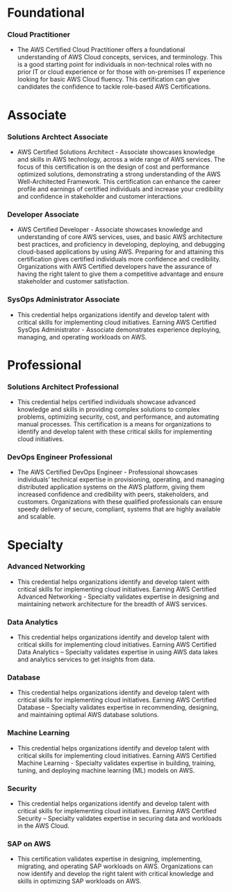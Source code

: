 # Foundational

### Cloud Practitioner
- The AWS Certified Cloud Practitioner offers a foundational understanding of AWS Cloud concepts, services, and terminology. This is a good starting point for individuals in non-technical roles with no prior IT or cloud experience or for those with on-premises IT experience looking for basic AWS Cloud fluency. This certification can give candidates the confidence to tackle role-based AWS Certifications.

# Associate

### Solutions Archtect Associate
- AWS Certified Solutions Architect - Associate showcases knowledge and skills in AWS technology, across a wide range of AWS services. The focus of this certification is on the design of cost and performance optimized solutions, demonstrating a strong understanding of the AWS Well-Architected Framework. This certification can enhance the career profile and earnings of certified individuals and increase your credibility and confidence in stakeholder and customer interactions.

### Developer Associate
- AWS Certified Developer - Associate showcases knowledge and understanding of core AWS services, uses, and basic AWS architecture best practices, and proficiency in developing, deploying, and debugging cloud-based applications by using AWS. Preparing for and attaining this certification gives certified individuals more confidence and credibility. Organizations with AWS Certified developers have the assurance of having the right talent to give them a competitive advantage and ensure stakeholder and customer satisfaction.

### SysOps Administrator Associate
- This credential helps organizations identify and develop talent with critical skills for implementing cloud initiatives. Earning AWS Certified SysOps Administrator - Associate
demonstrates experience deploying, managing, and operating workloads on AWS.


# Professional

### Solutions Architect Professional
- This credential helps certified individuals showcase advanced knowledge and skills in providing complex solutions to complex problems, optimizing security, cost, and performance, and automating manual processes. This certification is a means for organizations to identify and develop talent with these critical skills for implementing cloud initiatives.

### DevOps Engineer Professional
- The AWS Certified DevOps Engineer - Professional showcases individuals’ technical expertise in provisioning, operating, and managing distributed application systems on the AWS platform, giving them increased confidence and credibility with peers, stakeholders, and customers. Organizations with these qualified professionals can ensure speedy delivery of secure, compliant, systems that are highly available and scalable.

# Specialty

### Advanced Networking
- This credential helps organizations identify and develop talent with critical skills for implementing cloud initiatives. Earning AWS Certified Advanced Networking - Specialty validates expertise in designing and maintaining network architecture for the breadth of AWS services.

### Data Analytics
- This credential helps organizations identify and develop talent with critical skills for implementing cloud initiatives. Earning AWS Certified Data Analytics – Specialty validates expertise in using AWS data lakes and analytics services to get insights from data.

### Database
- This credential helps organizations identify and develop talent with critical skills for implementing cloud initiatives. Earning AWS Certified Database – Specialty validates expertise in recommending, designing, and maintaining optimal AWS database solutions.

### Machine Learning
- This credential helps organizations identify and develop talent with critical skills for implementing cloud initiatives. Earning AWS Certified Machine Learning - Specialty validates expertise in building, training, tuning, and deploying machine learning (ML) models on AWS.

### Security
- This credential helps organizations identify and develop talent with critical skills for implementing cloud initiatives. Earning AWS Certified Security – Specialty validates expertise in securing data and workloads in the AWS Cloud.

### SAP on AWS
- This certification validates expertise in designing, implementing, migrating, and operating SAP workloads on AWS. Organizations can now identify and develop the right talent with critical knowledge and skills in optimizing SAP workloads on AWS.